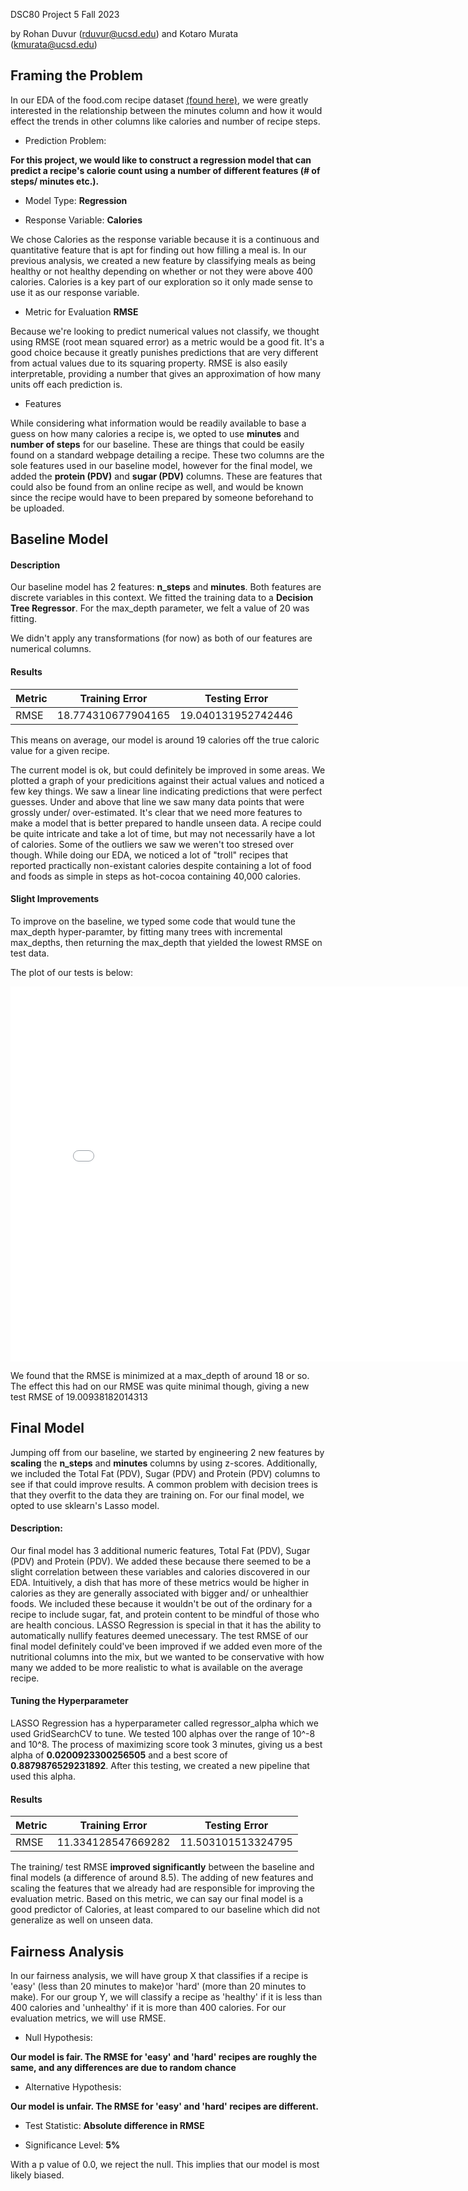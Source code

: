 DSC80 Project 5 Fall 2023

by Rohan Duvur (rduvur@ucsd.edu) and Kotaro Murata (kmurata@ucsd.edu)

## Framing the Problem

In our EDA of the food.com recipe dataset [(found here)](https://rduvur.github.io/FoodDataAnalysis/), we were greatly interested in the relationship between the minutes column and how it would effect the trends in other columns like calories and number of recipe steps.

- Prediction Problem:

**For this project, we would like to construct a regression model that can predict a recipe's calorie count using a number of different features (# of steps/ minutes etc.).**

- Model Type: **Regression** 

- Response Variable: **Calories**

We chose Calories as the response variable because it is a continuous and quantitative feature that is apt for finding out how filling a meal is. In our previous analysis, we created a new feature by classifying meals as being healthy or not healthy depending on whether or not they were above 400 calories. Calories is a key part of our exploration so it only made sense to use it as our response variable.

- Metric for Evaluation **RMSE**

Because we're looking to predict numerical values not classify, we thought using RMSE (root mean squared error) as a metric would be a good fit. It's a good choice because it greatly punishes predictions that are very different from actual values due to its squaring property. RMSE is also easily interpretable, providing a number that gives an approximation of how many units off each prediction is.

- Features 

While considering what information would be readily available to base a guess on how many calories a recipe is, we opted to use **minutes** and **number of steps** for our baseline. These are things that could be easily found on a standard webpage detailing a recipe. These two columns are the sole features used in our baseline model, however for the final model, we added the **protein (PDV)** and **sugar (PDV)** columns. These are features that could also be found from an online recipe as well, and would be known since the recipe would have to been prepared by someone beforehand to be uploaded.

## Baseline Model

#### Description

Our baseline model has 2 features: **n_steps** and **minutes**. Both features are discrete variables in this context. We fitted the training data to a **Decision Tree Regressor**. For the max_depth parameter, we felt a value of 20 was fitting. 

We didn't apply any transformations (for now) as both of our features are numerical columns. 

#### Results

| Metric   | Training Error    | Testing Error      |
| -------- | ----------------- | ------------------ |
| RMSE     | 18.774310677904165| 19.040131952742446 |

This means on average, our model is around 19 calories off the true caloric value for a given recipe. 

The current model is ok, but could definitely be improved in some areas. We plotted a graph of your predicitions against their actual values and noticed a few key things. We saw a linear line indicating predictions that were perfect guesses. Under and above that line we saw many data points that were grossly under/ over-estimated. It's clear that we need more features to make a model that is better prepared to handle unseen data. A recipe could be quite intricate and take a lot of time, but may not necessarily have a lot of calories. Some of the outliers we saw we weren't too stresed over though. While doing our EDA, we noticed a lot of "troll" recipes that reported practically non-existant calories despite containing a lot of food and foods as simple in steps as hot-cocoa containing 40,000 calories. 


#### Slight Improvements

To improve on the baseline, we typed some code that would tune the max_depth hyper-paramter, by fitting many trees with incremental max_depths, then returning the max_depth that yielded the lowest RMSE on test data.

The plot of our tests is below:

<iframe src="assets/max_depth.html" width=800 height=600 frameBorder=0></iframe>

We found that the RMSE is minimized at a max_depth of around 18 or so. The effect this had on our RMSE was quite minimal though, giving a new test RMSE of 19.00938182014313

## Final Model

Jumping off from our baseline, we started by engineering 2 new features by **scaling** the **n_steps** and **minutes** columns by using z-scores. Additionally, we included the Total Fat (PDV), Sugar (PDV) and Protein (PDV) columns to see if that could improve results. A common problem with decision trees is that they overfit to the data they are training on. For our final model, we opted to use sklearn's Lasso model.  

#### Description: 

Our final model has 3 additional numeric features, Total Fat (PDV), Sugar (PDV) and Protein (PDV). We added these because there seemed to be a slight correlation between these variables and calories discovered in our EDA. Intuitively, a dish that has more of these metrics would be higher in calories as they are generally associated with bigger and/ or unhealthier foods. We included these because it wouldn't be out of the ordinary for a recipe to include sugar, fat, and protein content to be mindful of those who are health concious. LASSO Regression is special in that it has the ability to automatically nullify features deemed unecessary. The test RMSE of our final model definitely could've been improved if we added even more of the nutritional columns into the mix, but we wanted to be conservative with how many we added to be more realistic to what is available on the average recipe.

#### Tuning the Hyperparameter

LASSO Regression has a hyperparameter called regressor_alpha which we used GridSearchCV to tune. We tested 100 alphas over the range of 10^-8 and 10^8. The process of maximizing score took 3 minutes, giving us a best alpha of **0.0200923300256505** and a best score of **0.8879876529231892**. After this testing, we created a new pipeline that used this alpha.

#### Results

| Metric   | Training Error    | Testing Error      |
| -------- | ----------------- | ------------------ |
| RMSE     | 11.334128547669282| 11.503101513324795 |

The training/ test RMSE **improved significantly** between the baseline and final models (a difference of around 8.5). The adding of new features and scaling the features that we already had are responsible for improving the evaluation metric. Based on this metric, we can say our final model is a good predictor of Calories, at least compared to our baseline which did not generalize as well on unseen data.

## Fairness Analysis

In our fairness analysis, we will have group X that classifies if a recipe is 'easy' (less than 20 minutes to make)or 'hard' (more than 20 minutes to make). For our group Y, we will classify a recipe as 'healthy' if it is less than 400 calories and 'unhealthy' if it is more than 400 calories. For our evaluation metrics, we will use RMSE.

- Null Hypothesis:

**Our model is fair. The RMSE for 'easy' and 'hard' recipes are roughly the same, and any differences are due to random chance**

- Alternative Hypothesis:

**Our model is unfair. The RMSE for 'easy' and 'hard' recipes are different.**

- Test Statistic: **Absolute difference in RMSE**

- Significance Level: **5%**

With a p value of 0.0, we reject the null. This implies that our model is most likely biased.

